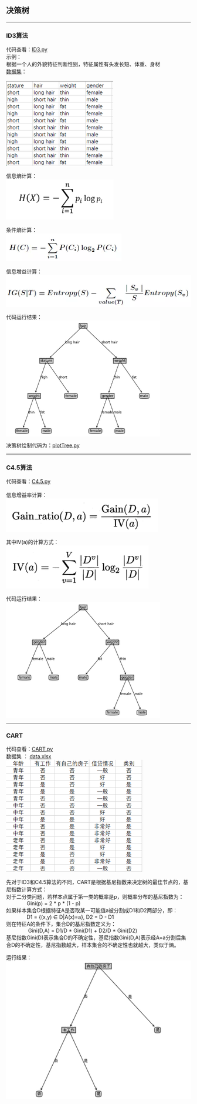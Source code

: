 
## 决策树
*** 
### ID3算法
代码查看：[ID3.py](ID3.py) <br>
示例： <br>
根据一个人的外貌特征判断性别，特征属性有头发长短、体重、身材 <br>
[数据集](gua.xlsx)： <br><br>
![DataSet](imgs/DataSet.png) <br> 

信息熵计算： <br> 
![ent](imgs/ent.png) 

条件熵计算：<br>
![tiao](imgs/tiao.png)  
 
信息增益计算：<br> 
![gain](imgs/gain.png) 
 
代码运行结果：<br> 
<img src="imgs/ID3.png" width="420" hegiht="300" align=center />
 
决策树绘制代码为：[plotTree.py](plotTree.py) 

***

### C4.5算法
代码查看：[C4.5.py](C45.py) <br><br>
信息增益率计算：<br> 
![c45](imgs/gain1.png) 

其中IV(a)的计算方式：<br> 
![IV](imgs/IV.png) 

代码运行结果：<br> 
<img src="imgs/C45.png" width="420" hegiht="300" align=center />

***

### CART
代码查看：[CART.py](CART.PY) <br>
数据集 ： [data.xlsx](data.xlsx) <br>
![cartdata](imgs/cartimg.png)<br>

先对于ID3和C4.5算法的不同，CART是根据基尼指数来决定树的最佳节点的，基尼指数计算方式：<br>
对于二分类问题，若样本点属于第一类的概率是p，则概率分布的基尼指数为：<br>
&emsp;&emsp;&emsp;&emsp;Gini(p) = 2 \* p \* (1 - p) <br>
如果样本集合D根据特征A是否取某一可能值a被分割成D1和D2两部分，即：<br>
&emsp;&emsp;&emsp;&emsp;D1 = {(x,y) &in; D|A(x)=a}, D2 = D - D1 <br>
则在特征A的条件下，集合D的基尼指数定义为：<br>
&emsp;&emsp;&emsp;&emsp; Gini(D,A) = D1/D \* Gini(D1) + D2/D \* Gini(D2) <br>
基尼指数Gini(D)表示集合D的不确定性，基尼指数Gini(D,A)表示经A=a分割后集合D的不确定性，基尼指数越大，样本集合的不确定性也就越大，类似于熵。<br>

运行结果：<br>
![cartre](imgs/cartre.png)
